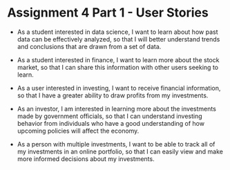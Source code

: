 # Assignment 4 Part 1 - User Stories


* As a student interested in data science, I want to learn about how past data can be effectively analyzed, so that I will better understand trends and conclusions that are drawn from a set of data.

* As a student interested in finance, I want to learn more about the stock market, so that I can share this information with other users seeking to learn.

* As a user interested in investing, I want to receive financial information, so that I have a greater ability to draw profits from my investments.

* As an investor, I am interested in learning more about the investments made by government officials, so that I can understand investing behavior from individuals who have a good understanding of how upcoming policies will affect the economy.

* As a person with multiple investments, I want to be able to track all of my investments in an online portfolio, so that I can easily view and make more informed decisions about my investments.
